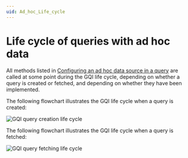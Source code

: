 ```yaml
---
uid: Ad_hoc_Life_cycle
---
```


# Life cycle of queries with ad hoc data

All methods listed in [Configuring an ad hoc data source in a query](xref:Configuring_an_ad_hoc_data_source_in_a_query) are called at some point during the GQI life cycle, depending on whether a query is created or fetched, and depending on whether they have been implemented.

The following flowchart illustrates the GQI life cycle when a query is created:

![GQI query creation life cycle](~/user-guide/images/GQICreateQuery.png)

The following flowchart illustrates the GQI life cycle when a query is fetched:

![GQI query fetching life cycle](~/user-guide/images/GQIFetchQuery.png)